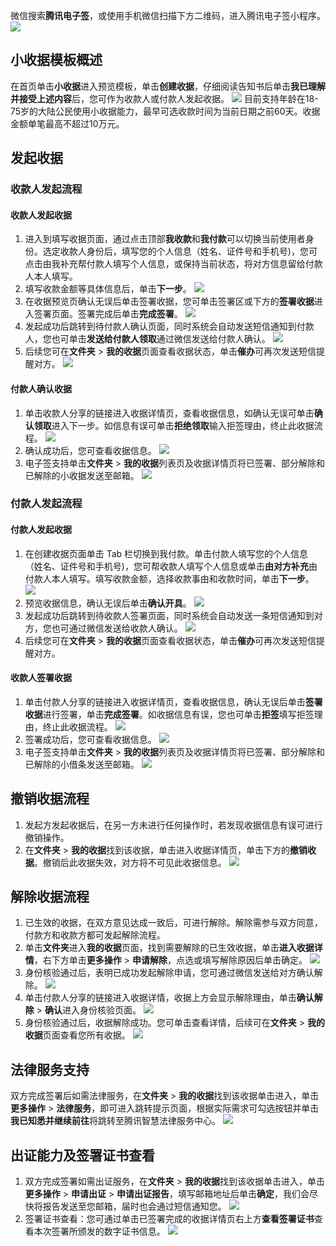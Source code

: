 微信搜索**腾讯电子签**，或使用手机微信扫描下方二维码，进入腾讯电子签小程序。
![](https://qcloudimg.tencent-cloud.cn/raw/d88ca74bd87b637d39db67ec2bc9081f.png)

## 小收据模板概述
在首页单击**小收据**进入预览模板，单击**创建收据**，仔细阅读告知书后单击**我已理解并接受上述内容**后，您可作为收款人或付款人发起收据。
![](https://qcloudimg.tencent-cloud.cn/raw/69fb3270e88441ce7f27a136484aae9e.png)
<dx-alert infotype="explain" title="">
目前支持年龄在18-75岁的大陆公民使用小收据能力，最早可选收款时间为当前日期之前60天。收据金额单笔最高不超过10万元。
</dx-alert>



## 发起收据
### 收款人发起流程
#### 收款人发起收据
1. 进入到填写收据页面，通过点击顶部**我收款**和**我付款**可以切换当前使用者身份。选定收款人身份后，填写您的个人信息（姓名、证件号和手机号)，您可点击由我补充帮付款人填写个人信息，或保持当前状态，将对方信息留给付款人本人填写。
2. 填写收款金额等具体信息后，单击**下一步**。
![](https://qcloudimg.tencent-cloud.cn/raw/d9c51a3140164de58a4ee1c33983758d.png)
3. 在收据预览页确认无误后单击签署收据，您可单击签署区或下方的**签署收据**进入签署页面。签署完成后单击**完成签署**。
![](https://qcloudimg.tencent-cloud.cn/raw/16b2c6ad1a85c04810d2c812a5c9d942.png)
4. 发起成功后跳转到待付款人确认页面，同时系统会自动发送短信通知到付款人，您也可单击**发送给付款人领取**通过微信发送给付款人确认。
![](https://qcloudimg.tencent-cloud.cn/raw/ed9b9ee3ea5187a18c101b16eaf5d096.png)
5. 后续您可在**文件夹** > **我的收据**页面查看收据状态，单击**催办**可再次发送短信提醒对方。
![](https://qcloudimg.tencent-cloud.cn/raw/e0927277468e59c91f3e81be61f5dcc6.png)


#### 付款人确认收据
1. 单击收款人分享的链接进入收据详情页，查看收据信息，如确认无误可单击**确认领取**进入下一步。如信息有误可单击**拒绝领取**输入拒签理由，终止此收据流程。
![](https://qcloudimg.tencent-cloud.cn/raw/b95a9e955a4aaaaccf2f0b915f318b1f.png)
2. 确认成功后，您可查看收据信息。
![](https://qcloudimg.tencent-cloud.cn/raw/e60f9a790bc2aa0a9230b2caeedf7bf9.png)
3. 电子签支持单击**文件夹** > **我的收据**列表页及收据详情页将已签署、部分解除和已解除的小收据发送至邮箱。
![](https://qcloudimg.tencent-cloud.cn/raw/dc0481f80e0f905e8ea5baeac5897f03.png)

### 付款人发起流程
#### 付款人发起收据
1. 在创建收据页面单击 Tab 栏切换到我付款。单击付款人填写您的个人信息（姓名、证件号和手机号)，您可帮收款人填写个人信息或单击**由对方补充**由付款人本人填写。填写收款金额，选择收款事由和收款时间，单击**下一步**。
![](https://qcloudimg.tencent-cloud.cn/raw/a6baae423024ac79643d06e4376f893d.png)
2. 预览收据信息，确认无误后单击**确认开具**。
![](https://qcloudimg.tencent-cloud.cn/raw/6676fcc37b251036ff3a66524c9b855d.png)
3. 发起成功后跳转到待收款人签署页面，同时系统会自动发送一条短信通知到对方，您也可通过微信发送给收款人确认。
![](https://qcloudimg.tencent-cloud.cn/raw/41a13058e6b7d0eca8c10fe01b3b04a0.png)
4. 后续您可在**文件夹** > **我的收据**页面查看收据状态，单击**催办**可再次发送短信提醒对方。


#### 收款人签署收据
1. 单击付款人分享的链接进入收据详情页，查看收据信息，确认无误后单击**签署收据**进行签署，单击**完成签署**。如收据信息有误，您也可单击**拒签**填写拒签理由，终止此收据流程。
![](https://qcloudimg.tencent-cloud.cn/raw/d13973a1672adf3dd04610f9cfd10a44.png)
2. 签署成功后，您可查看收据信息。
![](https://qcloudimg.tencent-cloud.cn/raw/7e5f32d3210e501a835f07e4fec6ffcc.png)
3. 电子签支持单击**文件夹** > **我的收据**列表页及收据详情页将已签署、部分解除和已解除的小借条发送至邮箱。
![](https://qcloudimg.tencent-cloud.cn/raw/0c748ed35575919b43677d76395ff655.png)

## 撤销收据流程
1. 发起方发起收据后，在另一方未进行任何操作时，若发现收据信息有误可进行撤销操作。
2. 在**文件夹** > **我的收据**找到该收据，单击进入收据详情页，单击下方的**撤销收据**。撤销后此收据失效，对方将不可见此收据信息。
![](https://qcloudimg.tencent-cloud.cn/raw/7dc06837a6cb234c243924552711ff88.png)


## 解除收据流程
1. 已生效的收据，在双方意见达成一致后，可进行解除。解除需参与双方同意，付款方和收款方都可发起解除流程。
2. 单击**文件夹**进入**我的收据**页面，找到需要解除的已生效收据，单击**进入收据详情**，右下方单击**更多操作** > **申请解除**，点选或填写解除原因后单击确定。
![](https://qcloudimg.tencent-cloud.cn/raw/7713aa3367f0b3e7a29dd3dde5938cd8.png)
3. 身份核验通过后，表明已成功发起解除申请，您可通过微信发送给对方确认解除。
![](https://qcloudimg.tencent-cloud.cn/raw/bc5edf0c55c7f869adf195010c79327a.png)
4. 单击付款人分享的链接进入收据详情，收据上方会显示解除理由，单击**确认解除** > **确认**进入身份核验页面。
![](https://qcloudimg.tencent-cloud.cn/raw/aa27a69d562d122e587ed3a7ebdd86ef.png)
5. 身份核验通过后，收据解除成功。您可单击查看详情，后续可在**文件夹** > **我的收据**页面查看您所有收据。
![](https://qcloudimg.tencent-cloud.cn/raw/3ebd61fad7e40aba177b8267a346f0c0.png)

## 法律服务支持
双方完成签署后如需法律服务，在**文件夹** > **我的收据**找到该收据单击进入，单击**更多操作** > **法律服务**，即可进入跳转提示页面，根据实际需求可勾选按钮并单击**我已知悉并继续前往**将跳转至腾讯智慧法律服务中心。
![](https://qcloudimg.tencent-cloud.cn/raw/227b78a7a1f44189f82fa2abbe50dde0.png)

## 出证能力及签署证书查看
1. 双方完成签署如需出证服务，在**文件夹** > **我的收据**找到该收据单击进入，单击**更多操作** > **申请出证** > **申请出证报告**，填写邮箱地址后单击**确定**，我们会尽快将报告发送至您邮箱，届时也会通过短信通知您。
![](https://qcloudimg.tencent-cloud.cn/raw/230b5cf5677efa9a8cca11d48623cc11.png)
2. 签署证书查看：您可通过单击已签署完成的收据详情页右上方**查看签署证书**查看本次签署所颁发的数字证书信息。
![](https://qcloudimg.tencent-cloud.cn/raw/93d5ca918d8929e0b98a3691854a3b11.png)


